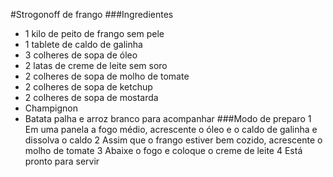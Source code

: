 #Strogonoff de frango
###Ingredientes
 - 1 kilo de peito de frango sem pele
 - 1 tablete de caldo de galinha
 - 3 colheres de sopa de óleo
 - 2 latas de creme de leite sem soro
 - 2 colheres de sopa de molho de tomate
 - 2 colheres de sopa de ketchup
 - 2 colheres de sopa de mostarda
 - Champignon
 - Batata palha e arroz branco para acompanhar
###Modo de preparo
 1 Em uma panela a fogo médio, acrescente o óleo e o caldo de galinha e dissolva o caldo
 2 Assim que o frango estiver bem cozido, acrescente o molho de tomate
 3 Abaixe o fogo e coloque o creme de leite
 4 Está pronto para servir
 
